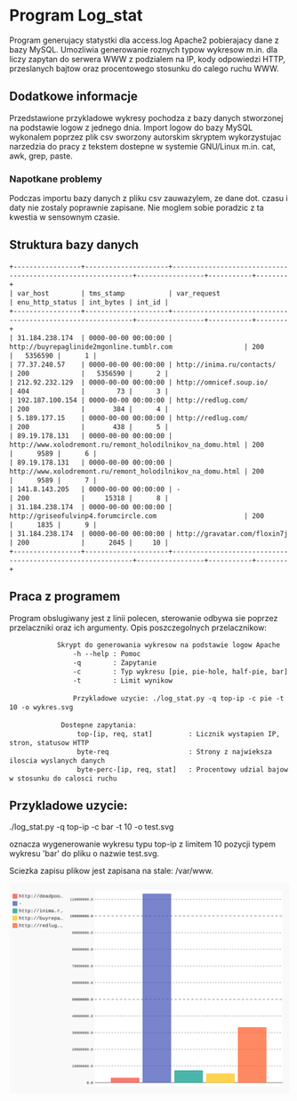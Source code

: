 # Program Log_stat 

Program generujacy statystki dla access.log Apache2 pobierajacy dane z bazy MySQL.
Umozliwia generowanie roznych typow wykresow m.in. dla liczy zapytan do serwera WWW z podzialem na IP,
kody odpowiedzi HTTP, przeslanych bajtow oraz procentowego stosunku do calego ruchu WWW.

## Dodatkowe informacje
Przedstawione przykladowe wykresy pochodza z bazy danych stworzonej na podstawie logow z jednego dnia.
Import logow do bazy MySQL wykonalem poprzez plik csv sworzony autorskim skryptem wykorzystujac narzedzia 
do pracy z tekstem dostepne w systemie GNU/Linux m.in. cat, awk, grep, paste.
### Napotkane problemy
Podczas importu bazy danych z pliku csv zauwazylem, ze dane dot. czasu i daty nie zostaly poprawnie zapisane.
Nie moglem sobie poradzic z ta kwestia w sensownym czasie.

## Struktura bazy danych
```
+-----------------+---------------------+------------------------------------------------------------+-----------------+-----------+--------+
| var_host        | tms_stamp           | var_request                                                | enu_http_status | int_bytes | int_id |
+-----------------+---------------------+------------------------------------------------------------+-----------------+-----------+--------+
| 31.184.238.174  | 0000-00-00 00:00:00 | http://buyrepaglinide2mgonline.tumblr.com                  | 200             |   5356590 |      1 |
| 77.37.240.57    | 0000-00-00 00:00:00 | http://inima.ru/contacts/                                  | 200             |   5356590 |      2 |
| 212.92.232.129  | 0000-00-00 00:00:00 | http://omnicef.soup.io/                                    | 404             |        73 |      3 |
| 192.187.100.154 | 0000-00-00 00:00:00 | http://redlug.com/                                         | 200             |       384 |      4 |
| 5.189.177.15    | 0000-00-00 00:00:00 | http://redlug.com/                                         | 200             |       438 |      5 |
| 89.19.178.131   | 0000-00-00 00:00:00 | http://www.xolodremont.ru/remont_holodilnikov_na_domu.html | 200             |      9589 |      6 |
| 89.19.178.131   | 0000-00-00 00:00:00 | http://www.xolodremont.ru/remont_holodilnikov_na_domu.html | 200             |      9589 |      7 |
| 141.8.143.205   | 0000-00-00 00:00:00 | -                                                          | 200             |     15318 |      8 |
| 31.184.238.174  | 0000-00-00 00:00:00 | http://griseofulvinp4.forumcircle.com                      | 200             |      1835 |      9 |
| 31.184.238.174  | 0000-00-00 00:00:00 | http://gravatar.com/floxin7j                               | 200             |      2045 |     10 |
+-----------------+---------------------+------------------------------------------------------------+-----------------+-----------+--------+
```

## Praca z programem
Program obslugiwany jest z linii polecen, sterowanie odbywa sie
poprzez przelaczniki oraz ich argumenty.
Opis poszczegolnych przelacznikow:
```
            Skrypt do generowania wykresow na podstawie logow Apache
                -h --help : Pomoc
                -q        : Zapytanie
                -c        : Typ wykresu [pie, pie-hole, half-pie, bar]
                -t        : Limit wynikow
                
                Przykladowe uzycie: ./log_stat.py -q top-ip -c pie -t 10 -o wykres.svg

             Dostepne zapytania:
                 top-[ip, req, stat]         : Licznik wystapien IP, stron, statusow HTTP
                 byte-req                    : Strony z najwieksza iloscia wyslanych danych
                 byte-perc-[ip, req, stat]   : Procentowy udzial bajow w stosunku do calosci ruchu
```
## Przykladowe uzycie:

./log_stat.py -q top-ip -c bar -t 10 -o test.svg

oznacza wygenerowanie wykresu typu top-ip z limitem 10 pozycji typem wykresu 'bar' do pliku o nazwie test.svg.

Sciezka zapisu plikow jest zapisana na stale: /var/www.

![obrazek](https://github.com/moarcode/db_project/blob/master/site.svg "Testowy obrazek")
